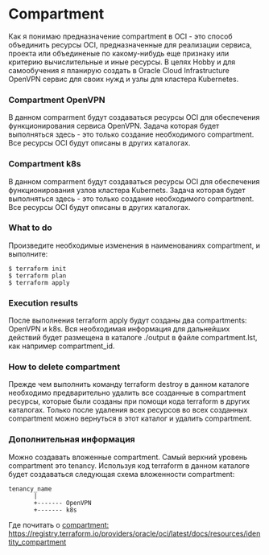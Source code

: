# Compartment
Как я понимаю предназначение compartment в OCI - это способ объединить ресурсы OCI, предназначенные для реализации сервиса, проекта или объединеные по какому-нибудь еще признаку или критерию вычислительные и иные ресурсы. В целях Hobby и для самообучения я планирую создать в Oracle Cloud Infrastructure OpenVPN сервис для своих нужд и узлы для кластера Kubernetes.
### Compartment OpenVPN
В данном comparment будут создаваться ресурсы OCI для обеспечения функционирования сервиса OpenVPN. Задача которая будет выполняться здесь - это только создание необходимого compartment. Все ресурсы OCI будут описаны в других каталогах.
### Compartment k8s
В данном comparment будут создаваться ресурсы OCI для обеспечения функционирования узлов кластера Kubernets. Задача которая будет выполняться здесь - это только создание необходимого compartment. Все ресурсы OCI будут описаны в других каталогах.
### What to do
Произведите необходимые изменения в наименованиях compartment, и выполните:
```commandlines
$ terraform init
$ terraform plan
$ terraform apply
```
### Execution results
После выполнения terraform apply будут созданы два compartments: OpenVPN и k8s. Вся необходимая информация для дальнейших действий будет размещена в каталоге ./output в файле compartment.lst, как например compartment_id.
### How to delete compartment
Прежде чем выполнить команду terraform destroy в данном каталоге необходимо предварительно удалить все созданные в compartment ресурсы, которые были созданы при помощи кода terraform в других каталогах. Только после удаления всех ресурсов во всех созданных compartment можно вернуться в этот каталог и удалить compartment.
### Дополнительная информация
Можно создавать вложенные compartment. Самый верхний уровень compartment это tenancy. Используя код terraform в данном каталоге будет создаваться следующая схема вложенности compartment:
```
tenancy_name
       |
       +------- OpenVPN
       +------- k8s
```
Где почитать о [compartment:](https://registry.terraform.io/providers/oracle/oci/latest/docs/resources/identity_compartment)
https://registry.terraform.io/providers/oracle/oci/latest/docs/resources/identity_compartment